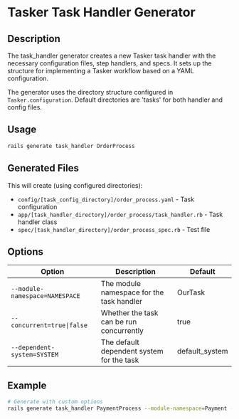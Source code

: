 # Tasker Task Handler Generator

## Description

The task_handler generator creates a new Tasker task handler with the necessary configuration files, step handlers, and specs. It sets up the structure for implementing a Tasker workflow based on a YAML configuration.

The generator uses the directory structure configured in `Tasker.configuration`. Default directories are 'tasks' for both handler and config files.

## Usage

```bash
rails generate task_handler OrderProcess
```

## Generated Files

This will create (using configured directories):

- `config/[task_config_directory]/order_process.yaml` - Task configuration
- `app/[task_handler_directory]/order_process/task_handler.rb` - Task handler class
- `spec/[task_handler_directory]/order_process_spec.rb` - Test file

## Options

| Option | Description | Default |
|--------|-------------|---------|
| `--module-namespace=NAMESPACE` | The module namespace for the task handler | OurTask |
| `--concurrent=true\|false` | Whether the task can be run concurrently | true |
| `--dependent-system=SYSTEM` | The default dependent system for the task | default_system |

## Example

```bash
# Generate with custom options
rails generate task_handler PaymentProcess --module-namespace=Payment --dependent-system=payment_system --concurrent=false
```
